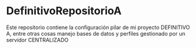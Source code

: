 # DefinitivoRepositorioA
Este repositorio contiene la configuración pilar de mi proyecto DEFINITIVO A, entre otras cosas manejo bases de datos y perfiles gestionado por un servidor CENTRALIZADO
